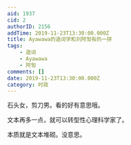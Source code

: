 ```yaml
---
aid: 1937
cid: 2
authorID: 2156
addTime: 2019-11-23T13:30:00.000Z
title: Ayawawa的造词学和刘阿訇有的一拼
tags:
    - 造词
    - Ayawawa
    - 阿訇
comments: []
date: 2019-11-23T13:30:00.000Z
category: 时政
---
```


石头女，剪刀男。看的好有意思哦。

文本再多一点，就可以转型性心理科学家了。

本质就是文本堆砌。没意思。

